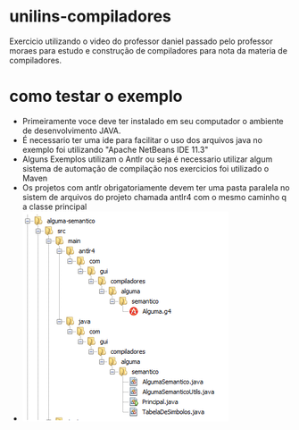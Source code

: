 # unilins-compiladores
Exercicio utilizando o video do professor daniel passado pelo professor moraes para estudo e construção de compiladores para nota da materia de compiladores.

# como testar o exemplo
- Primeiramente voce deve ter instalado em seu computador o ambiente de desenvolvimento JAVA.
- É necessario ter uma ide para facilitar o uso dos arquivos java  no exemplo foi utilizando "Apache NetBeans IDE 11.3"
- Alguns Exemplos utilizam o Antlr ou seja é necessario utilizar algum  sistema de automação de compilação nos exercicios foi utilizado o Maven
- Os projetos com antlr obrigatoriamente devem ter uma pasta paralela no sistem de arquivos do projeto chamada antlr4 com o mesmo caminho q a classe principal
- ![Diretorio](https://github.com/GuiCoimbraDeveloper/unilins-compiladores/blob/master/imagens/diretorios.png)
